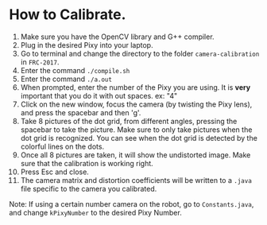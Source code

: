# How to Calibrate.

1. Make sure you have the OpenCV library and G++ compiler.
2. Plug in the desired Pixy into your laptop.
3. Go to terminal and change the directory to the folder `camera-calibration` in `FRC-2017`.
4. Enter the command `./compile.sh`
5. Enter the command `./a.out`
6. When prompted, enter the number of the Pixy you are using. It is **very** important that you do it with out spaces.
  ex: "4"
7. Click on the new window, focus the camera (by twisting the Pixy lens), and press the spacebar and then 'g'.
8. Take 8 pictures of the dot grid, from different angles, pressing the spacebar to take the picture. Make sure to only take pictures when the dot grid is recognized. You can see when the dot grid is detected by the colorful lines on the dots.
9. Once all 8 pictures are taken, it will show the undistorted image. Make sure that the calibration is working right.
10. Press Esc and close.
11. The camera matrix and distortion coefficients will be written to a `.java` file specific to the camera you calibrated.

Note: If using a certain number camera on the robot, go to `Constants.java`, and change `kPixyNumber` to the desired Pixy Number.
